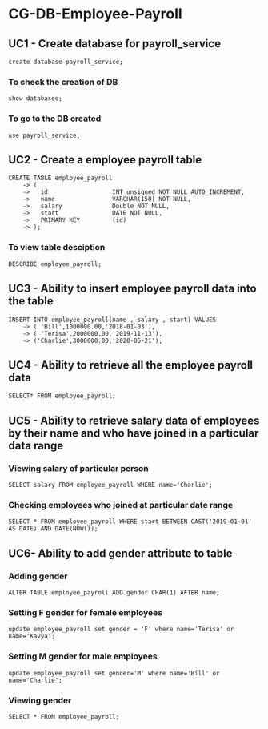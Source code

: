 # CG-DB-Employee-Payroll
## UC1 - Create database for payroll_service
```create database payroll_service;```
### To check the creation of DB
```show databases;```
### To go to the DB created
```use payroll_service;```

## UC2 - Create a employee payroll table
```
CREATE TABLE employee_payroll
    -> (
    ->   id                  INT unsigned NOT NULL AUTO_INCREMENT,
    ->   name                VARCHAR(150) NOT NULL,
    ->   salary              Double NOT NULL,
    ->   start               DATE NOT NULL,
    ->   PRIMARY KEY         (id)
    -> );
```
### To view table desciption
```DESCRIBE employee_payroll;```

## UC3 - Ability to insert employee payroll data into the table
``` 
INSERT INTO employee_payroll(name , salary , start) VALUES
    -> ( 'Bill',1000000.00,'2018-01-03'),
    -> ( 'Terisa',2000000.00,'2019-11-13'),
    -> ('Charlie',3000000.00,'2020-05-21');
```

## UC4 - Ability to retrieve all the employee payroll data
```SELECT* FROM employee_payroll;```

## UC5 - Ability to retrieve salary data of employees by their name and who have joined in a particular data range
### Viewing salary of particular person
```SELECT salary FROM employee_payroll WHERE name='Charlie';```
### Checking employees who joined at particular date range
```SELECT * FROM employee_payroll WHERE start BETWEEN CAST('2019-01-01' AS DATE) AND DATE(NOW());```

## UC6- Ability to add gender attribute to table
### Adding gender
```ALTER TABLE employee_payroll ADD gender CHAR(1) AFTER name;```
### Setting F gender for female employees
```update employee_payroll set gender = 'F' where name='Terisa' or name='Kavya';```
### Setting M gender for male employees
```update employee_payroll set gender='M' where name='Bill' or name='Charlie';```
### Viewing gender
```SELECT * FROM employee_payroll;```